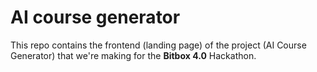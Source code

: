 # AI course generator
This repo contains the frontend (landing page) of the project (AI Course Generator) that we're making for the **Bitbox 4.0** Hackathon.